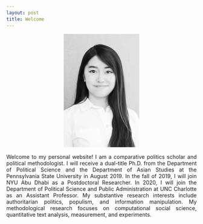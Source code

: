 ```yaml
---
layout: post
title: Welcome
---
```


<center>
<img src="/images/yaoyaos.jpg">
</center>

<p align='justify'>
Welcome to my personal website! I am a comparative politics scholar and political methodologist. I will receive a dual-title Ph.D. from the Department of Political Science and the Department of Asian Studies at the Pennsylvania State University in August 2019. In the fall of 2019, I will join NYU Abu Dhabi as a Postdoctoral Researcher. In 2020, I will join the Department of Political Science and Public Administration at UNC Charlotte as an Assistant Professor. My substantive research interests include authoritarian politics, populism, and information manipulation. My methodological research focuses on computational social science, quantitative text analysis, measurement, and experiments. 
</p>
